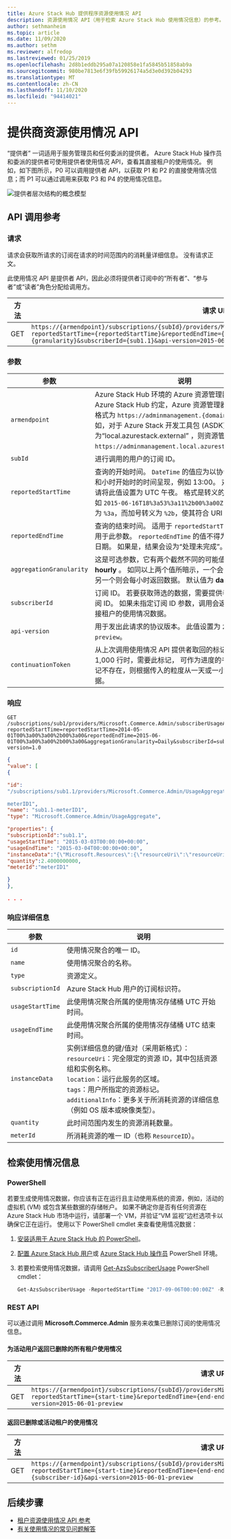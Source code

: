 ```yaml
---
title: Azure Stack Hub 提供程序资源使用情况 API
description: 资源使用情况 API（用于检索 Azure Stack Hub 使用情况信息）的参考。
author: sethmanheim
ms.topic: article
ms.date: 11/09/2020
ms.author: sethm
ms.reviewer: alfredop
ms.lastreviewed: 01/25/2019
ms.openlocfilehash: 2d8b1eddb295a07a120858e1fa5845b51858ab9a
ms.sourcegitcommit: 980be7813e6f39fb59926174a5d3e0d392b04293
ms.translationtype: MT
ms.contentlocale: zh-CN
ms.lasthandoff: 11/10/2020
ms.locfileid: "94414021"
---
```

# <a name="provider-resource-usage-api"></a>提供商资源使用情况 API

“提供者”  一词适用于服务管理员和任何委派的提供者。 Azure Stack Hub 操作员和委派的提供者可使用提供者使用情况 API，查看其直接租户的使用情况。 例如，如下图所示，P0 可以调用提供者 API，以获取 P1 和 P2 的直接使用情况信息；而 P1 可以通过调用来获取 P3 和 P4 的使用情况信息。

![提供者层次结构的概念模型](media/azure-stack-provider-resource-api/image1.png)

## <a name="api-call-reference"></a>API 调用参考

### <a name="request"></a>请求

请求会获取所请求的订阅在请求的时间范围内的消耗量详细信息。 没有请求正文。

此使用情况 API 是提供者 API，因此必须将提供者订阅中的“所有者”、“参与者”或“读者”角色分配给调用方。   

| 方法 | 请求 URI |
| --- | --- |
| GET |`https://{armendpoint}/subscriptions/{subId}/providers/Microsoft.Commerce.Admin/subscriberUsageAggregates?reportedStartTime={reportedStartTime}&reportedEndTime={reportedEndTime}&aggregationGranularity={granularity}&subscriberId={sub1.1}&api-version=2015-06-01-preview&continuationToken={token-value}` |

### <a name="arguments"></a>参数

| 参数 | 说明 |
| --- | --- |
| `armendpoint` |Azure Stack Hub 环境的 Azure 资源管理器终结点。 按 Azure Stack Hub 约定，Azure 资源管理器终结点名称的格式为 `https://adminmanagement.{domain-name}`。 例如，对于 Azure Stack 开发工具包 (ASDK)，如果域名为“local.azurestack.external”  ，则资源管理器终结点为 `https://adminmanagement.local.azurestack.external`。 |
| `subId` |进行调用的用户的订阅 ID。 |
| `reportedStartTime` |查询的开始时间。 `DateTime` 的值应为以协调世界时 (UTC) 和小时开始时的时间呈现，例如 13:00。 对于每日聚合，请将此值设置为 UTC 午夜。 格式是转义的 ISO 8601，例如 `2015-06-16T18%3a53%3a11%2b00%3a00Z`，其中冒号转义为 `%3a`，而加号转义为 `%2b`，使其符合 URI 规范。 |
| `reportedEndTime` |查询的结束时间。 适用于 `reportedStartTime` 的约束也适用于此参数。 `reportedEndTime` 的值不得为未来或当前的日期。 如果是，结果会设为“处理未完成”。 |
| `aggregationGranularity` |这是可选参数，它有两个截然不同的可能值： **daily** 和 **hourly** 。 如同以上两个值所暗示，一个会每日返回数据，另一个则会每小时返回数据。 默认值为 **daily** 选项。 |
| `subscriberId` |订阅 ID。 若要获取筛选的数据，需要提供者直接租户的订阅 ID。 如果未指定订阅 ID 参数，调用会返回所有提供者直接租户的使用情况数据。 |
| `api-version` |用于发出此请求的协议版本。 此值设置为 `2015-06-01-preview`。 |
| `continuationToken` |从上次调用使用情况 API 提供者取回的标记。 响应大于 1,000 行时，需要此标记， 可作为进度的书签。 如果此标记不存在，则根据传入的粒度从一天或一小时的开始检索数据。 |

### <a name="response"></a>响应

```http
GET
/subscriptions/sub1/providers/Microsoft.Commerce.Admin/subscriberUsageAggregates?reportedStartTime=reportedStartTime=2014-05-01T00%3a00%3a00%2b00%3a00&reportedEndTime=2015-06-01T00%3a00%3a00%2b00%3a00&aggregationGranularity=Daily&subscriberId=sub1.1&api-version=1.0
```

```json
{
"value": [
{

"id":
"/subscriptions/sub1.1/providers/Microsoft.Commerce.Admin/UsageAggregate/sub1.1-

meterID1",
"name": "sub1.1-meterID1",
"type": "Microsoft.Commerce.Admin/UsageAggregate",

"properties": {
"subscriptionId":"sub1.1",
"usageStartTime": "2015-03-03T00:00:00+00:00",
"usageEndTime": "2015-03-04T00:00:00+00:00",
"instanceData":"{\"Microsoft.Resources\":{\"resourceUri\":\"resourceUri1\",\"location\":\"Alaska\",\"tags\":null,\"additionalInfo\":null}}",
"quantity":2.4000000000,
"meterId":"meterID1"

}
},

. . .
```

### <a name="response-details"></a>响应详细信息

| 参数 | 说明 |
| --- | --- |
|`id` |使用情况聚合的唯一 ID。 |
|`name` |使用情况聚合的名称。 |
|`type` |资源定义。 |
|`subscriptionId` |Azure Stack Hub 用户的订阅标识符。 |
|`usageStartTime`|此使用情况聚合所属的使用情况存储桶 UTC 开始时间。|
|`usageEndTime`|此使用情况聚合所属的使用情况存储桶 UTC 结束时间。 |
|`instanceData` |实例详细信息的键/值对（采用新格式）：<br> `resourceUri`：完全限定的资源 ID，其中包括资源组和实例名称。 <br> `location`：运行此服务的区域。 <br> `tags`：用户所指定的资源标记。 <br> `additionalInfo`：更多关于所消耗资源的详细信息（例如 OS 版本或映像类型）。 |
|`quantity`|此时间范围内发生的资源消耗数量。 |
|`meterId` |所消耗资源的唯一 ID（也称 `ResourceID`）。 |

## <a name="retrieve-usage-information"></a>检索使用情况信息

### <a name="powershell"></a>PowerShell

若要生成使用情况数据，你应该有正在运行且主动使用系统的资源，例如，活动的虚拟机 (VM) 或包含某些数据的存储帐户。 如果不确定你是否有任何资源在 Azure Stack Hub 市场中运行，请部署一个 VM，并验证“VM 监视”边栏选项卡以确保它正在运行。 使用以下 PowerShell cmdlet 来查看使用情况数据：

1. [安装适用于 Azure Stack Hub 的 PowerShell](azure-stack-powershell-install.md)。
2. [配置 Azure Stack Hub 用户](../user/azure-stack-powershell-configure-user.md)或 [Azure Stack Hub 操作员](azure-stack-powershell-configure-admin.md) PowerShell 环境。
3. 若要检索使用情况数据，请调用 [Get-AzsSubscriberUsage](/powershell/module/azs.commerce.admin/get-azssubscriberusage) PowerShell cmdlet：

   ```powershell
   Get-AzsSubscriberUsage -ReportedStartTime "2017-09-06T00:00:00Z" -ReportedEndTime "2017-09-07T00:00:00Z"
   ```

### <a name="rest-api"></a>REST API

可以通过调用 **Microsoft.Commerce.Admin** 服务来收集已删除订阅的使用情况信息。

#### <a name="return-all-tenant-usage-for-deleted-for-active-users"></a>为活动用户返回已删除的所有租户使用情况

| 方法 | 请求 URI |
| --- | --- |
| GET | `https://{armendpoint}/subscriptions/{subId}/providersMicrosoft.Commerce.Admin/subscriberUsageAggregates?reportedStartTime={start-time}&reportedEndTime={end-endtime}&aggregationGranularity=Hourly&api-version=2015-06-01-preview` |

#### <a name="return-usage-for-deleted-or-active-tenant"></a>返回已删除或活动租户的使用情况

| 方法 | 请求 URI |
| --- | --- |
| GET |`https://{armendpoint}/subscriptions/{subId}/providersMicrosoft.Commerce.Admin/subscriberUsageAggregates?reportedStartTime={start-time}&reportedEndTime={end-endtime}&aggregationGranularity=Hourly&subscriberId={subscriber-id}&api-version=2015-06-01-preview` |

## <a name="next-steps"></a>后续步骤

- [租户资源使用情况 API 参考](azure-stack-tenant-resource-usage-api.md)
- [有关使用情况的常见问题解答](azure-stack-usage-related-faq.md)
